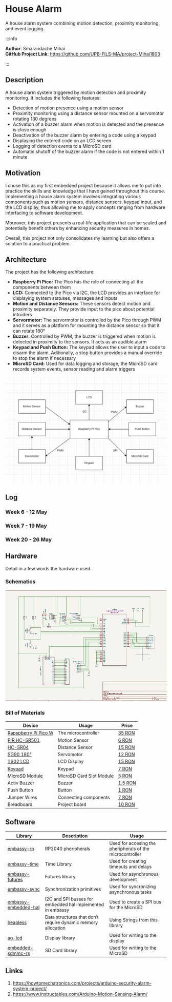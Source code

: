 # House Alarm

A house alarm system combining motion detection, proximity monitoring, and event logging.

:::info 

**Author**: Smarandache Mihai \
**GitHub Project Link**: https://github.com/UPB-FILS-MA/project-Mihai1803

:::

## Description

A house alarm system triggered by motion detection and proximity monitoring. It includes the following features:

- Detection of motion presence using a motion sensor
- Proximity monitoring using a distance sensor mounted on a servomotor rotating 180 degrees
- Activation of a buzzer alarm when motion is detected and the presence is close enough
- Deactivation of the buzzer alarm by entering a code using a keypad
- Displaying the entered code on an LCD screen
- Logging of detection events to a MicroSD card
- Automatic shutoff of the buzzer alarm if the code is not entered within 1 minute

## Motivation

I chose this as my first embedded project because it allows me to put into practice the skills and knowledge that I have gained throughout this course. Implementing a house alarm system involves integrating various components such as motion sensors, distance sensors, keypad input, and the LCD display, thus allowing me to apply concepts ranging from hardware interfacing to software development.

Moreover, this project presents a real-life application that can be scaled and potentially benefit others by enhancing security measures in homes.

Overall, this project not only consolidates my learning but also offers a solution to a practical problem.

## Architecture 

The project has the following architecture:
 - __Raspberry Pi Pico:__ The Pico has the role of connecting all the components between them
 - __LCD:__ Connected to the Pico via I2C, the LCD provides an interface for displaying system statuses, messages and inputs
 - __Motion and Distance Sensors:__ These sensors detect motion and proximity separately. They provide input to the pico about potential intruders
 - __Servormotor:__ The servormotor is controlled by the Pico through PWM and it serves as a platform for mounting the distance sensor so that it can rotate 180°
 - __Buzzer:__ Controlled by PWM, the buzzer is triggered when motion is detected in proximity to the sensors. It acts as an audible alarm
 - __Keypad and Push Button:__ The keypad allows the user to input a code to disarm the alarm. Aditionally, a stop button provides a manual override to stop the alarm if necessary
 - __MicroSD Card:__ Used for data logging and storage, the MicroSD card records system events, sensor reading and alarm triggers


![Block Diagram](block_diagram.png)

## Log

<!-- write every week your progress here -->

### Week 6 - 12 May

### Week 7 - 19 May

### Week 20 - 26 May

## Hardware

Detail in a few words the hardware used.

### Schematics

![Kicad Schematic](kicad_schematic.png)

### Bill of Materials

<!-- Fill out this table with all the hardware components that you might need.

The format is 
```
| [Device](link://to/device) | This is used ... | [price](link://to/store) |

```

-->

| Device | Usage | Price |
|--------|--------|-------|
| [Rapspberry Pi Pico W](https://www.raspberrypi.com/documentation/microcontrollers/raspberry-pi-pico.html) | The microcontroller | [35 RON](https://www.optimusdigital.ro/en/raspberry-pi-boards/12394-raspberry-pi-pico-w.html) |
| [PIR HC-SR501](https://components101.com/sites/default/files/component_datasheet/HC%20SR501%20PIR%20Sensor%20Datasheet.pdf) | Motion Sensor | [6 RON](https://www.optimusdigital.ro/ro/senzori-senzori-pir/106-modul-senzor-pir-hc-sr501.html?search_query=pir+senzo&results=40) |
| [HC-SR04](https://www.handsontec.com/dataspecs/HC-SR04-Ultrasonic.pdf) | Distance Sensor | [15 RON](https://www.optimusdigital.ro/ro/senzori-senzori-ultrasonici/2328-senzor-ultrasonic-de-distana-hc-sr04-compatibil-33-v-i-5-v.html?search_query=senzor+de+distant&results=206) |
| [SG90 180°](https://robojax.com/learn/arduino/robojax-servo-sg90_datasheet.pdf) | Servomotor | [12 RON](https://www.optimusdigital.ro/ro/motoare-servomotoare/2261-micro-servo-motor-sg90-180.html?search_query=SG90&results=12) |
| [1602 LCD](https://www.waveshare.com/datasheet/LCD_en_PDF/LCD1602.pdf) | LCD Display | [15 RON](https://www.optimusdigital.ro/ro/optoelectronice-lcd-uri/62-lcd-1602-cu-interfata-i2c-si-backlight-galben-verde.html?search_query=lcd&results=206) |
| [Keypad](https://cdn.sparkfun.com/assets/f/f/a/5/0/DS-16038.pdf) | Keypad | [7 RON](https://www.optimusdigital.ro/ro/senzori-senzori-de-atingere/470-tastatura-matriceala-4x4-cu-conector-pin-de-tip-mama.html?search_query=keypad&results=5) |
| MicroSD Module | MicroSD Card Slot Module | [5 RON](https://www.optimusdigital.ro/en/memories/1516-microsd-card-slot-module.html) |
| Activ Buzzer | Buzzer | [1.5 RON](https://www.optimusdigital.ro/ro/audio-buzzere/635-buzzer-activ-de-3-v.html?search_query=buzzer&results=61) |
| Push Button | Button | [1 RON](https://www.optimusdigital.ro/ro/butoane-i-comutatoare/1119-buton-6x6x6.html?search_query=buton&results=222) |
| Jumper Wires | Connecting components | [7 RON](https://www.optimusdigital.ro/ro/fire-fire-mufate/884-set-fire-tata-tata-40p-10-cm.html?search_query=set+fire&results=110) |
| Breadboard | Project board | [10 RON](https://www.optimusdigital.ro/ro/prototipare-breadboard-uri/8-breadboard-830-points.html?search_query=breadboard&results=145) |


## Software

| Library | Description | Usage |
|---------|-------------|-------|
| [embassy-rp](https://github.com/embassy-rs/embassy/tree/main/embassy-rp) | RP2040 pheripherals | Used for accesing the pheripherals of the microcontroller  |
| [embassy-time](https://github.com/embassy-rs/embassy/tree/main/embassy-time) | Time Library | Used for creating timeouts and delays |
| [embassy-futures](https://github.com/embassy-rs/embassy/tree/main/embassy-futures) | Futures library | Used for asynchronous development |
| [embassy-sync](https://github.com/embassy-rs/embassy/tree/main/embassy-sync) | Synchronization primitives | Used for syncronizing asynchronous tasks |
| [embassy-embedded-hal](https://github.com/embassy-rs/embassy/tree/main/embassy-embedded-hal) | I2C and SPI busses for embedded hal implemented in embassy | Used to create a SPI bus for the MicroSD |
| [heapless](https://github.com/rust-embedded/heapless) | Data structures that don’t require dynamic memory allocation| Using Strings from this library |
| [ag-lcd](https://github.com/mjhouse/ag-lcd) | Display library | Used for writing to the display |
| [embedded-sdmmc-rs](https://github.com/rust-embedded-community/embedded-sdmmc-rs) | SD Card library | Used for writing to the MicroSD |

## Links

<!-- Add a few links that inspired you and that you think you will use for your project -->

1. https://howtomechatronics.com/projects/arduino-security-alarm-system-project/
2. https://www.instructables.com/Arduino-Motion-Sensing-Alarm/

